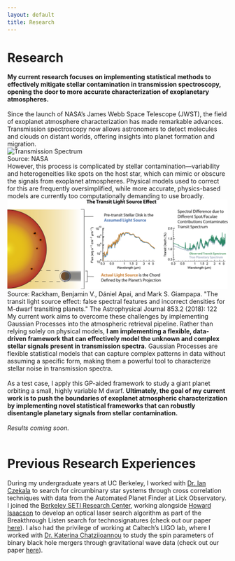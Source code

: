 ```yaml
---
layout: default
title: Research
---
```


# Research

<div style="text-align: left;">
<b>My current research focuses on implementing statistical methods to effectively mitigate stellar contamination in transmission spectroscopy, opening the door to more accurate characterization of exoplanetary atmospheres.</b>
<br><br>
Since the launch of NASA’s James Webb Space Telescope (JWST), the field of exoplanet atmosphere characterization has made remarkable advances. Transmission spectroscopy now allows astronomers to detect molecules and clouds on distant worlds, offering insights into planet formation and migration.
</div>

<div class="image-container">
  <img src="trans_spec.png" alt="Transmission Spectrum">
  <div class="caption">Source: NASA</div>
</div>

<div style="text-align: left;">
However, this process is complicated by stellar contamination—variability and heterogeneities like spots on the host star, which can mimic or obscure the signals from exoplanet atmospheres. Physical models used to correct for this are frequently oversimplified, while more accurate, physics-based models are currently too computationally demanding to use broadly.
</div>

<div class="image-container">
  <img src="stellar_contamination.jpg" alt="Stellar Contamination">
  <div class="caption">Source: Rackham, Benjamin V., Dániel Apai, and Mark S. Giampapa. "The transit light source effect: false spectral features and incorrect densities for M-dwarf transiting planets." The Astrophysical Journal 853.2 (2018): 122</div>
</div>

<div style="text-align: left;">
My current work aims to overcome these challenges by implementing Gaussian Processes into the atmospheric retrieval pipeline. Rather than relying solely on physical models, <b>I am implementing a flexible, data-driven framework that can effectively model the unknown and complex stellar signals present in transmission spectra.</b> Gaussian Processes are flexible statistical models that can capture complex patterns in data without assuming a specific form, making them a powerful tool to characterize stellar noise in transmission spectra.
<br><br>
As a test case, I apply this GP-aided framework to study a giant planet orbiting a small, highly variable M dwarf. <b>Ultimately, the goal of my current work is to push the boundaries of exoplanet atmospheric characterization by implementing novel statistical frameworks that can robustly disentangle planetary signals from stellar contamination.</b>
<br><br>
<i>Results coming soon.</i>
<br><br>
</div>

# Previous Research Experiences
<div style="text-align: left;">
During my undergraduate years at UC Berkeley, I worked with <a href="https://iancze.github.io/" target="_blank">Dr. Ian Czekala</a> to search for circumbinary star systems through cross correlation techniques with data from the Automated Planet Finder at Lick Observatory. I joined the <a href="https://seti.berkeley.edu/" target="_blank">Berkeley SETI Research Center</a>, working alongside <a href="https://hisaacson2.wixsite.com/website" target="_blank">Howard Isaacson</a> to develop an optical laser search algorithm as part of the Breakthrough Listen search for technosignatures (check out our paper <a href="https://iopscience.iop.org/article/10.3847/1538-3881/acb342" target="_blank">here</a>). I also had the privilege of working at Caltech’s LIGO lab, where I worked with <a href="https://kchatziioannou.github.io/Group.html" target="_blank">Dr. Katerina Chatziioannou</a> to study the spin parameters of binary black hole mergers through gravitational wave data (check out our paper <a href="https://journals.aps.org/prd/abstract/10.1103/PhysRevD.109.104036" target="_blank">here</a>).
</div>
